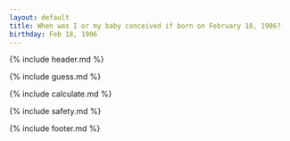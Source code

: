 ```yaml
---
layout: default
title: When was I or my baby conceived if born on February 18, 1906?
birthday: Feb 18, 1906
---
```


{% include header.md %}

{% include guess.md %}

{% include calculate.md %}

{% include safety.md %}

{% include footer.md %}



